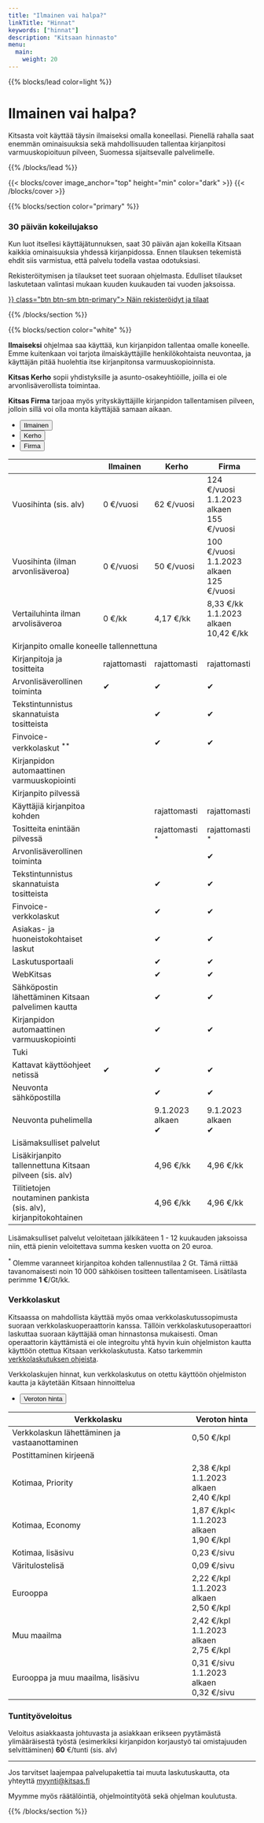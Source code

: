 ```yaml
---
title: "Ilmainen vai halpa?"
linkTitle: "Hinnat"
keywords: ["hinnat"]
description: "Kitsaan hinnasto"
menu:
  main:
    weight: 20
---
```


{{%  blocks/lead color=light %}}



# Ilmainen vai halpa?

Kitsasta voit käyttää täysin ilmaiseksi omalla koneellasi. Pienellä rahalla saat enemmän ominaisuuksia sekä mahdollisuuden tallentaa kirjanpitosi
varmuuskopioituun pilveen, Suomessa sijaitsevalle palvelimelle.

{{% /blocks/lead %}}

{{< blocks/cover image_anchor="top" height="min" color="dark" >}}
{{< /blocks/cover >}}

{{% blocks/section color="primary" %}}
<div class="col">
<h3>30 päivän kokeilujakso</h3>

<p>Kun luot itsellesi käyttäjätunnuksen, saat 30 päivän ajan kokeilla Kitsaan kaikkia ominaisuuksia yhdessä kirjanpidossa.
Ennen tilauksen tekemistä ehdit siis varmistua, että palvelu todella vastaa odotuksiasi.</p>

<p>Rekisteröitymisen ja tilaukset teet suoraan ohjelmasta. Edulliset tilaukset laskutetaan valintasi mukaan kuuden kuukauden tai vuoden jaksoissa.</p>
<p class="text-center"><a href={{<relref "../docs/aloittaminen/tilaus">}} class="btn btn-sm btn-primary"><i class="fas fa-info-circle"></i> Näin rekisteröidyt ja tilaat</a></p>

</div>
{{% /blocks/section %}}


{{% blocks/section color="white" %}}



<article class="hinnat">

**Ilmaiseksi** ohjelmaa saa käyttää, kun kirjanpidon tallentaa omalle koneelle. Emme kuitenkaan voi tarjota ilmaiskäyttäjille henkilökohtaista neuvontaa, ja käyttäjän pitää huolehtia itse kirjanpitonsa varmuuskopioinnista.

**Kitsas Kerho** sopii yhdistyksille ja asunto-osakeyhtiöille, joilla ei ole arvonlisäverollista toimintaa.

**Kitsas Firma** tarjoaa myös yrityskäyttäjille kirjanpidon tallentamisen pilveen, jolloin sillä voi olla monta käyttäjää samaan aikaan.

<ul>
  <li>
    <button>Ilmainen</button>
  </li>
  <li>
    <button>Kerho</button>
  </li>
  <li class="active">
    <button>Firma</button>
  </li>
</ul>

<table style="margin-bottom: 2ex;">
  <thead>
    <tr class="text-white">
      <th class=""></th>
      <th>Ilmainen</th>
      <th>Kerho</th>
      <th>Firma</th>
    </tr>
  </thead>
  <tbody>
   <tr>
     <td>Vuosihinta (sis. alv)</td>
      <td><span class="txt-l">0</span> <span class="txt-top">&euro;/vuosi</span></td>
      <td><span class="txt-l">62</span> <span class="txt-top">&euro;/vuosi</span></td>
      <td class="default">
        <span class="txt-l">124</span> <span class="txt-top">&euro;/vuosi</span>
        <br/><span class="txt-muh">1.1.2023 alkaen</span><br/>
        <span class="txt-l">155</span> <span class="txt-top">&euro;/vuosi</span>
      </td>
    </tr>  
    <tr>
      <td>Vuosihinta (ilman arvonlisäveroa)</td>
      <td><span class="txt-l">0</span> <span class="txt-top">&euro;/vuosi</span></td>
      <td><span class="txt-l">50</span> <span class="txt-top">&euro;/vuosi</span></td>
      <td class="default">
        <span class="txt-l">100</span> <span class="txt-top">&euro;/vuosi</span>
        <br/><span class="txt-muh">1.1.2023 alkaen</span><br/>
        <span class="txt-l">125</span> <span class="txt-top">&euro;/vuosi</span>
      </td>
    </tr>
    <tr>
      <td>Vertailuhinta ilman arvolisäveroa</td>
      <td><span class="txt-l">0</span> <span class="txt-top">&euro;/kk</span></td>
      <td><span class="txt-l">4,17</span> <span class="txt-top">&euro;/kk</span></td>
      <td class="default">
        <span class="txt-l">8,33</span> <span class="txt-top">&euro;/kk</span>
        <br/><span class="txt-muh">1.1.2023 alkaen</span><br/>
        <span class="txt-l">10,42</span> <span class="txt-top">&euro;/kk</span>
      </td>
    </tr>
    <tr>
      <td colspan="4" class="sep"><i class="fa fa-laptop"></i> Kirjanpito omalle koneelle tallennettuna</td>
    </tr>
    <tr>
      <td>Kirjanpitoja ja tositteita</td>
      <td>rajattomasti</td>
      <td>rajattomasti</td>
      <td class="default">rajattomasti</td>
    </tr>
    <tr>
      <td>Arvonlisäverollinen toiminta</td>
      <td><span class="tick">&#10004;</span></td>
      <td><span class="tick">&#10004;</span></td>
      <td class="default"><span class="tick">&#10004;</span></td>
    </tr>
    <tr>
      <td>Tekstintunnistus skannatuista tositteista</td>
      <td></td>
      <td><span class="tick">&#10004;</span></td>
      <td class="default"><span class="tick">&#10004;</span></td>
    </tr>
    <tr>
      <td>Finvoice-verkkolaskut <sup>** </sup></td>
      <td></td>
      <td><span class="tick">&#10004;</span></td>
      <td class="default"><span class="tick">&#10004;</span></td>
    </tr>
    <tr>
      <td>Kirjanpidon automaattinen varmuuskopiointi</td>
      <td></span></td>
      <td></td>
      <td class="default"></td>
    </tr>
    <tr>
      <td colspan="4" class="sep"><i class="fa fa-cloud"></i> Kirjanpito pilvessä</td>
    </tr>
    <tr>
      <td>Käyttäjiä kirjanpitoa kohden</td>
      <td></td>
      <td>rajattomasti</td>
      <td class="default">rajattomasti</td>
    </tr>
    <tr>
      <td>Tositteita enintään pilvessä</td>
      <td></sup></td>
      <td>rajattomasti <sup>* </sup></td>
      <td class="default">rajattomasti <sup>* </sup></td>
    </tr>
    <tr>
      <td>Arvonlisäverollinen toiminta</td>
      <td></td>
      <td></td>
      <td class="default"><span class="tick">&#10004;</span></td>
    </tr>
    <tr>
      <td>Tekstintunnistus skannatuista tositteista</td>
      <td></td>
      <td><span class="tick">&#10004;</span></td>
      <td class="default"><span class="tick">&#10004;</span></td>
    </tr>
    <tr>
      <td>Finvoice-verkkolaskut </td>
      <td></td>
      <td><span class="tick">&#10004;</span></td>
      <td class="default"><span class="tick">&#10004;</span></td>
    </tr>
    <tr>
      <td>Asiakas- ja huoneistokohtaiset laskut</td>
      <td></td>
      <td><span class="tick">&#10004;</span></td>
      <td class="default"><span class="tick">&#10004;</span></td>
    </tr>   
    <tr>
      <td>Laskutusportaali</td>
      <td></td>
      <td><span class="tick">&#10004;</span></td>
      <td class="default"><span class="tick">&#10004;</span></td>
    </tr>
    <tr>
      <td>WebKitsas</td>
      <td></td>
      <td><span class="tick">&#10004;</span></td>
      <td class="default"><span class="tick">&#10004;</span></td>
    </tr>       
    <tr>
      <td>Sähköpostin lähettäminen Kitsaan palvelimen kautta</td>
      <td></td>
      <td><span class="tick">&#10004;</span></td>
      <td class="default"><span class="tick">&#10004;</span></td>
    </tr>     
    <tr>
      <td>Kirjanpidon automaattinen varmuuskopiointi</td>
      <td></td>
      <td><span class="tick">&#10004;</span></td>
      <td class="default"><span class="tick">&#10004;</span></td>
    </tr>
    <tr>
      <td colspan="4" class="sep"><i class="fa fa-life-ring"></i> Tuki</td>
    </tr>
    <tr>
      <td>Kattavat käyttöohjeet netissä</td>
      <td><span class="tick">&#10004;</span></td>
      <td><span class="tick">&#10004;</span></td>
      <td class="default"><span class="tick">&#10004;</span></td>
    </tr>
    <tr>
      <td>Neuvonta sähköpostilla</td>
      <td></td>
      <td><span class="tick">&#10004;</span></td>
      <td class="default"><span class="tick">&#10004;</span></td>
    </tr>
    <tr>
      <td>Neuvonta puhelimella</td>
      <td></td>
      <td><span class="txt-muh">9.1.2023 alkaen</span><br/><span class="tick">&#10004;</span></td>
      <td class="default"><span class="txt-muh">9.1.2023 alkaen</span><br/><span class="tick">&#10004;</span></td>
    </tr>    
    <tr>
      <td colspan="4" class="sep"><i class="fa fa-gem"></i> Lisämaksulliset palvelut</td>
    </tr>
    <tr>
      <td>Lisäkirjanpito tallennettuna Kitsaan pilveen (sis. alv)</td>
      <td> </td>
      <td><span class="txt-l">4,96</span> <span class="txt-top">&euro;/kk</span></td>
      <td class="default"><span class="txt-l">4,96</span> <span class="txt-top">&euro;/kk</span></td>
    </tr>    
    <tr>
      <td>Tilitietojen noutaminen pankista (sis. alv), kirjanpitokohtainen</td>
      <td> </td>
      <td><span class="txt-l">4,96</span> <span class="txt-top">&euro;/kk</span></td>
      <td class="default"><span class="txt-l">4,96</span> <span class="txt-top">&euro;/kk</span></td>
    </tr>        
  </tbody>
</table>
<p>Lisämaksulliset palvelut veloitetaan jälkikäteen 1 - 12 kuukauden jaksoissa niin, että pienin veloitettava summa kesken vuotta on 20 euroa.</p>
<p><sup>* </sup> Olemme varanneet kirjanpitoa kohden tallennustilaa 2 Gt. Tämä riittää tavanomaisesti noin 10 000 sähköisen tositteen tallentamiseen. Lisätilasta perimme <b>1 €</b>/Gt/kk.</p>


</article>
<div class="hintaloppuinfo">

### Verkkolaskut

Kitsaassa on mahdollista käyttää myös omaa verkkolaskutussopimusta suoraan verkkolaskuoperaattorin kanssa. Tällöin verkkolaskutusoperaattori laskuttaa suoraan käyttäjää oman hinnastonsa mukaisesti. Oman operaattorin käyttämistä ei ole integroitu yhtä hyvin kuin ohjelmiston kautta käyttöön otettua Kitsaan verkkolaskutusta. Katso tarkemmin [verkkolaskutuksen ohjeista](docs/asetukset/verkkolaskut/).

Verkkolaskujen hinnat, kun verkkolaskutus on otettu käyttöön ohjelmiston kautta ja käytetään Kitsaan hinnoittelua

<article class="hinnat">
<ul>
  <li class="active">
    <button>Veroton hinta</button>
  </li>
</ul>

<table style="margin-bottom: 2ex;">
  <thead>
    <tr class="text-white">
      <th class=""><i class="fa fa-bolt"></i> Verkkolasku</th>
      <th>Veroton hinta</th>
    </tr>
  </thead>
  <tbody>
   <tr>
     <td>Verkkolaskun lähettäminen ja vastaanottaminen</td>
      <td><span class="txt-l">0,50</span> <span class="txt-top">&euro;/kpl</span></td>
    </tr>  
    <tr>
      <td colspan="2" class="sep"><i class="fa fa-envelope"></i> Postittaminen kirjeenä</td>
    </tr>   
    <tr>
      <td>Kotimaa, Priority</td>
       <td><span class="txt-l">2,38</span> <span class="txt-top">&euro;/kpl</span>
       <br/><span class="txt-muh">1.1.2023 alkaen</span><br/>
       <span class="txt-l">2,40</span> <span class="txt-top">&euro;/kpl</span></td>
     </tr>  
     <tr>
       <td>Kotimaa, Economy</td>
        <td><span class="txt-l">1,87</span> <span class="txt-top">&euro;/kpl</span><
        <br/><span class="txt-muh">1.1.2023 alkaen</span><br/>
        <span class="txt-l">1,90</span> <span class="txt-top">&euro;/kpl</span></td>
      </tr>  
      <tr>
        <td>Kotimaa, lisäsivu</td>
         <td><span class="txt-l">0,23</span> <span class="txt-top">&euro;/sivu</span></td>
       </tr>  
       <tr>
         <td>Väritulostelisä</td>
        <td><span class="txt-l">0,09</span> <span class="txt-top">&euro;/sivu</span></td>
      </tr>  
      <tr>
        <td>Eurooppa</td>
         <td><span class="txt-l">2,22</span> <span class="txt-top">&euro;/kpl</span>
         <br/><span class="txt-muh">1.1.2023 alkaen</span><br/>
         <span class="txt-l">2,50</span> <span class="txt-top">&euro;/kpl</span></td>
       </tr>         
      <tr>
        <td>Muu maailma</td>
       <td><span class="txt-l">2,42</span> <span class="txt-top">&euro;/kpl</span>
       <br/><span class="txt-muh">1.1.2023 alkaen</span><br/>
       <span class="txt-l">2,75</span> <span class="txt-top">&euro;/kpl</span></td>
     </tr>  
     <tr>
       <td>Eurooppa ja muu maailma, lisäsivu</td>
       <td><span class="txt-l">0,31</span> <span class="txt-top">&euro;/sivu</span>
       <br/><span class="txt-muh">1.1.2023 alkaen</span><br/>
       <span class="txt-l">0,32</span> <span class="txt-top">&euro;/sivu</span></td>
    </tr>              
  </tbody>
</table>
</article>

### Tuntityöveloitus

Veloitus asiakkaasta johtuvasta ja asiakkaan erikseen pyytämästä ylimääräisestä työstä (esimerkiksi kirjanpidon korjaustyö tai omistajuuden selvittäminen) <b>60</b> €/tunti (sis. alv)

---

Jos tarvitset laajempaa palvelupakettia tai muuta laskutuskautta, ota yhteyttä myynti@kitsas.fi

Myymme myös räätälöintiä, ohjelmointityötä sekä ohjelman koulutusta.

</div>

{{% /blocks/section %}}

<script src="/js/hinnat.js" defer></script>
